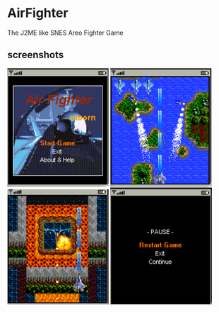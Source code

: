 # AirFighter
The J2ME like SNES Areo Fighter Game

## screenshots
![image](https://github.com/skymarlio82/AirFighter/blob/master/screenshoots/sc1.png)
![image](https://github.com/skymarlio82/AirFighter/blob/master/screenshoots/sc2.png)
![image](https://github.com/skymarlio82/AirFighter/blob/master/screenshoots/sc3.png)
![image](https://github.com/skymarlio82/AirFighter/blob/master/screenshoots/sc4.png)

